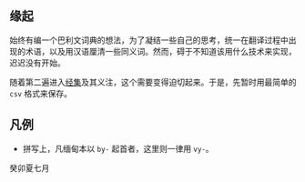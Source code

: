 ## 缘起

始终有编一个巴利文词典的想法，为了凝结一些自己的思考，统一在翻译过程中出现的术语，以及用汉语厘清一些同义词。然而，碍于不知道该用什么技术来实现，迟迟没有开始。

随着第二遍进入[经集](https://ehipassa.org/khuddaka/suttanipata/)及其义注，这个需要变得迫切起来。于是，先暂时用最简单的 `csv` 格式来保存。

## 凡例

- 拼写上，凡缅甸本以 `by-` 起首者，这里则一律用 `vy-`。


癸卯夏七月
